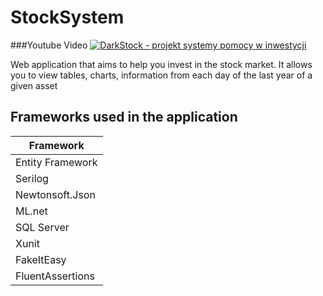 # StockSystem

###Youtube Video
[![DarkStock - projekt systemy pomocy w inwestycji](https://user-images.githubusercontent.com/49497250/213422489-f716f76f-ebef-4b1f-8619-5be702c0cf0b.png)](https://youtu.be/MLipjxJwuNA "DarkStock - projekt systemy pomocy w inwestycji")


Web application that aims to help you invest in the stock market.
It allows you to view tables, charts, information from each day of the last year of a given asset



## Frameworks used in the application

| Framework |
| ------------- |
| Entity Framework |
| Serilog |
| Newtonsoft.Json |
| ML.net |
| SQL Server |
| Xunit |
| FakeItEasy |
| FluentAssertions |
